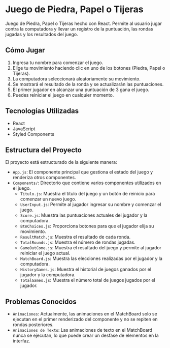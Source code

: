 # Juego de Piedra, Papel o Tijeras

Juego de Piedra, Papel o Tijeras hecho con React. Permite al usuario jugar contra la computadora y llevar un registro de la puntuación, las rondas jugadas y los resultados del juego.

## Cómo Jugar

1. Ingresa tu nombre para comenzar el juego.
2. Elige tu movimiento haciendo clic en uno de los botones (Piedra, Papel o Tijeras).
3. La computadora seleccionará aleatoriamente su movimiento.
4. Se mostrará el resultado de la ronda y se actualizarán las puntuaciones.
5. El primer jugador en alcanzar una puntuación de 3 gana el juego.
6. Puedes reiniciar el juego en cualquier momento.

## Tecnologías Utilizadas

- React
- JavaScript
- Styled Components

## Estructura del Proyecto

El proyecto está estructurado de la siguiente manera:

- `App.js`: El componente principal que gestiona el estado del juego y renderiza otros componentes.
- `Components/`: Directorio que contiene varios componentes utilizados en el juego.
  - `Titulo.js`: Muestra el título del juego y un botón de reinicio para comenzar un nuevo juego.
  - `UserInput.js`: Permite al jugador ingresar su nombre y comenzar el juego.
  - `Score.js`: Muestra las puntuaciones actuales del jugador y la computadora.
  - `BtnChoices.js`: Proporciona botones para que el jugador elija su movimiento.
  - `ResultMatch.js`: Muestra el resultado de cada ronda.
  - `TotalRounds.js`: Muestra el número de rondas jugadas.
  - `GameOutCome.js`: Muestra el resultado del juego y permite al jugador reiniciar el juego actual.
  - `MatchBoard.js`: Muestra las elecciones realizadas por el jugador y la computadora.
  - `HistoryGames.js`: Muestra el historial de juegos ganados por el jugador y la computadora.
  - `TotalGames.js`: Muestra el número total de juegos jugados por el jugador.

## Problemas Conocidos

- `Animaciones`: Actualmente, las animaciones en el MatchBoard solo se ejecutan en el primer renderizado del componente y no se repiten en rondas posteriores.
- `Animaciones de Texto`: Las animaciones de texto en el MatchBoard nunca se ejecutan, lo que puede crear un desfase de elementos en la interfaz.
